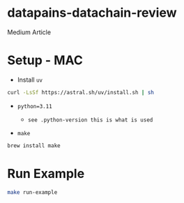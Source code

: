 # datapains-datachain-review

Medium Article

# Setup - MAC

* Install `uv`
```bash
curl -LsSf https://astral.sh/uv/install.sh | sh
```
* `python=3.11`
    * `see .python-version this is what is used`

* `make`
```bash
brew install make
```

# Run Example

```bash
make run-example
```
